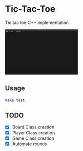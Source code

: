 # Tic-Tac-Toe

Tic tac toe C++ implementation.

![demo](./medias/demo.gif)

## Usage

```bash
make test
```

## TODO

- [x] Board Class creation
- [x] Player Class creation
- [x] Game Class creation
- [x] Automate rounds
